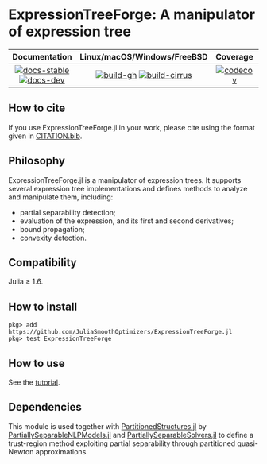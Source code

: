 # ExpressionTreeForge: A manipulator of expression tree

| **Documentation** | **Linux/macOS/Windows/FreeBSD** | **Coverage** | **DOI** |
|:-----------------:|:-------------------------------:|:------------:|:-------:|
| [![docs-stable][docs-stable-img]][docs-stable-url] [![docs-dev][docs-dev-img]][docs-dev-url] | [![build-gh][build-gh-img]][build-gh-url] [![build-cirrus][build-cirrus-img]][build-cirrus-url] | [![codecov][codecov-img]][codecov-url] | [![doi][doi-img]][doi-url] |

[docs-stable-img]: https://img.shields.io/badge/docs-stable-blue.svg
[docs-stable-url]: https://JuliaSmoothOptimizers.github.io/ExpressionTreeForge.jl/stable
[docs-dev-img]: https://img.shields.io/badge/docs-dev-purple.svg
[docs-dev-url]: https://JuliaSmoothOptimizers.github.io/ExpressionTreeForge.jl/dev
[build-gh-img]: https://github.com/JuliaSmoothOptimizers/ExpressionTreeForge.jl/workflows/CI/badge.svg?branch=master
[build-gh-url]: https://github.com/JuliaSmoothOptimizers/ExpressionTreeForge.jl/actions
[build-cirrus-img]: https://img.shields.io/cirrus/github/JuliaSmoothOptimizers/ExpressionTreeForge.jl?logo=Cirrus%20CI
[build-cirrus-url]: https://cirrus-ci.com/github/JuliaSmoothOptimizers/ExpressionTreeForge.jl
[codecov-img]: https://codecov.io/gh/JuliaSmoothOptimizers/ExpressionTreeForge.jl/branch/master/graph/badge.svg
[codecov-url]: https://app.codecov.io/gh/JuliaSmoothOptimizers/ExpressionTreeForge.jl
[doi-img]: https://zenodo.org/badge/266801355.svg
[doi-url]: https://zenodo.org/badge/latestdoi/266801355

## How to cite

If you use ExpressionTreeForge.jl in your work, please cite using the format given in [CITATION.bib](CITATION.bib).

## Philosophy
ExpressionTreeForge.jl is a manipulator of expression trees.
It supports several expression tree implementations and defines methods to analyze and manipulate them, including:
- partial separability detection;
- evaluation of the expression, and its first and second derivatives;
- bound propagation;
- convexity detection.

## Compatibility
Julia ≥ 1.6.

## How to install
```
pkg> add https://github.com/JuliaSmoothOptimizers/ExpressionTreeForge.jl
pkg> test ExpressionTreeForge
```

## How to use 
See the [tutorial](https://JuliaSmoothOptimizers.github.io/ExpressionTreeForge.jl/dev/tutorial/).

## Dependencies
This module is used together with [PartitionedStructures.jl](https://github.com/JuliaSmoothOptimizers/PartitionedStructures.jl) by [PartiallySeparableNLPModels.jl](https://github.com/paraynaud/PartiallySeparableNLPModels.jl) and [PartiallySeparableSolvers.jl](https://github.com/paraynaud/PartiallySeparableSolvers.jl) to define a trust-region method exploiting partial separability through partitioned quasi-Newton approximations. 
